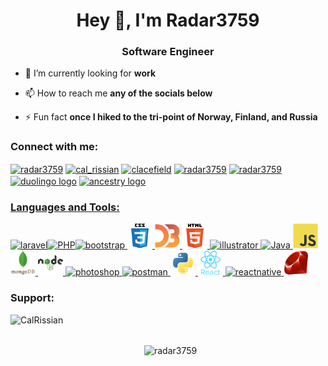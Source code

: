 <h1 align="center">Hey 👋, I'm Radar3759</h1>
<h3 align="center">Software Engineer</h3>

- 🔭 I’m currently looking for **work**

- 📫 How to reach me **any of the socials below**

- ⚡ Fun fact **once I hiked to the tri-point of Norway, Finland, and Russia**

<h3 align="left">Connect with me:</h3>
<p align="left">
<a href="https://codepen.io/radar3759" target="blank"><img align="center" src="https://raw.githubusercontent.com/rahuldkjain/github-profile-readme-generator/master/src/images/icons/Social/codepen.svg" alt="radar3759" height="30" width="40" /></a>
<a href="https://twitter.com/Radar3759" target="blank"><img align="center" src="https://raw.githubusercontent.com/rahuldkjain/github-profile-readme-generator/master/src/images/icons/Social/twitter.svg" alt="cal_rissian" height="30" width="40" /></a>
<a href="https://linkedin.com/in/clacefield" target="blank"><img align="center" src="https://raw.githubusercontent.com/rahuldkjain/github-profile-readme-generator/master/src/images/icons/Social/linked-in-alt.svg" alt="clacefield" height="30" width="40" /></a>
<a href="https://stackoverflow.com/users/radar3759" target="blank"><img align="center" src="https://raw.githubusercontent.com/rahuldkjain/github-profile-readme-generator/master/src/images/icons/Social/stack-overflow.svg" alt="radar3759" height="30" width="40" /></a>
<a href="https://www.hackerrank.com/radar3759" target="blank"><img align="center" src="https://raw.githubusercontent.com/rahuldkjain/github-profile-readme-generator/master/src/images/icons/Social/hackerrank.svg" alt="radar3759" height="30" width="40" /></a>
<a href="https://duolingo.com/profile/Radar3759?via=share_profile_qr" target="blank"><img align="center" src="https://design.duolingo.com/cdb78a8bae9e67867cd0.svg" alt="duolingo logo" height="30" width="40" /></a>
<a href="https://www.ancestry.com/profile/0814212c-0006-0000-0000-000000000000" target="blank"><img align="center" src="https://img.icons8.com/?size=100&id=jRmjA1TGgpLs&format=png&color=000000" alt="ancestry logo" height="30" width="40"/a>
</p>

<h3 align="left">Languages and Tools:</h3>
<p align="left">
<a href= 'https://laravel.com/' target="_blank" rel = "noreferrer"> <img src="https://cdn.jsdelivr.net/gh/devicons/devicon@latest/icons/laravel/laravel-original.svg" alt="laravel" width="40" height="40"/></a><a href=" " target="_blank" rel="noreferrer"><img src="https://cdn.jsdelivr.net/gh/devicons/devicon@latest/icons/php/php-original.svg" alt="PHP" width="40" height="40"/></a><a href="https://getbootstrap.com" target="_blank" rel="noreferrer"><img src="https://cdn.jsdelivr.net/gh/devicons/devicon@latest/icons/bootstrap/bootstrap-original.svg" alt="bootstrap" width="40" height="40"/> </a><a href="https://www.w3schools.com/css/" target="_blank" rel="noreferrer"> <img src="https://raw.githubusercontent.com/devicons/devicon/master/icons/css3/css3-original-wordmark.svg" alt="css3" width="40" height="40"/> </a><a href="https://d3js.org/" target="_blank" rel="noreferrer"> <img src="https://raw.githubusercontent.com/devicons/devicon/master/icons/d3js/d3js-original.svg" alt="d3js" width="40" height="40"/> </a><a href="https://www.w3.org/html/" target="_blank" rel="noreferrer"> <img src="https://raw.githubusercontent.com/devicons/devicon/master/icons/html5/html5-original-wordmark.svg" alt="html5" width="40" height="40"/> </a><a href="https://www.adobe.com/in/products/illustrator.html" target="_blank" rel="noreferrer"> <img src="https://www.vectorlogo.zone/logos/adobe_illustrator/adobe_illustrator-icon.svg" alt="illustrator" width="40" height="40"/> </a><a href="https://www.java.com/en/" target="_blank" rel="noreferrer"> <img src="https://cdn.jsdelivr.net/gh/devicons/devicon@latest/icons/java/java-original.svg" alt="Java" width="40" height="40"/> </a><a href="https://developer.mozilla.org/en-US/docs/Web/JavaScript" target="_blank" rel="noreferrer"> <img src="https://raw.githubusercontent.com/devicons/devicon/master/icons/javascript/javascript-original.svg" alt="javascript" width="40" height="40"/> </a><a href="https://www.mongodb.com/" target="_blank" rel="noreferrer"> <img src="https://raw.githubusercontent.com/devicons/devicon/master/icons/mongodb/mongodb-original-wordmark.svg" alt="mongodb" width="40" height="40"/> </a><a href="https://nodejs.org" target="_blank" rel="noreferrer"> <img src="https://raw.githubusercontent.com/devicons/devicon/master/icons/nodejs/nodejs-original-wordmark.svg" alt="nodejs" width="40" height="40"/> </a><a href="https://www.photoshop.com/en" target="_blank" rel="noreferrer"> <img src="https://cdn.jsdelivr.net/gh/devicons/devicon@latest/icons/photoshop/photoshop-original.svg" alt="photoshop" width="40" height="40"/> </a><a href="https://postman.com" target="_blank" rel="noreferrer"> <img src="https://www.vectorlogo.zone/logos/getpostman/getpostman-icon.svg" alt="postman" width="40" height="40"/> </a><a href="https://www.python.org" target="_blank" rel="noreferrer"> <img src="https://raw.githubusercontent.com/devicons/devicon/master/icons/python/python-original.svg" alt="python" width="40" height="40"/> </a><a href="https://reactjs.org/" target="_blank" rel="noreferrer"> <img src="https://raw.githubusercontent.com/devicons/devicon/master/icons/react/react-original-wordmark.svg" alt="react" width="40" height="40"/> </a> <a href="https://reactnative.dev/" target="_blank" rel="noreferrer"> <img src="https://reactnative.dev/img/header_logo.svg" alt="reactnative" width="40" height="40"/> </a><a href="https://www.ruby-lang.org/en/" target="_blank" rel="noreferrer"> <img src="https://raw.githubusercontent.com/devicons/devicon/master/icons/ruby/ruby-original.svg" alt="ruby" width="40" height="40"/></a> </p>

<h3 align="left">Support:</h3>
<p><a href="https://www.buymeacoffee.com/CalRissian"> <img align="left" src="https://cdn.buymeacoffee.com/buttons/v2/default-yellow.png" height="50" width="210" alt="CalRissian" /></a></p><br><br>

<p>&nbsp;<img align="center" src="https://github-readme-stats.vercel.app/api?username=radar3759&show_icons=true&locale=en" alt="radar3759" /></p>
